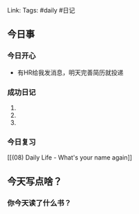 Link: 
Tags: #daily #日记

## 今日事
### 今日开心
- 有HR给我发消息，明天完善简历就投递

### 成功日记

1. 
2. 
3. 
### 今日复习
[[(08) Daily Life - What's your name again]]

## 今天写点啥？


### 你今天读了什么书？

<!-- start of weread -->
<!-- end of weread -->